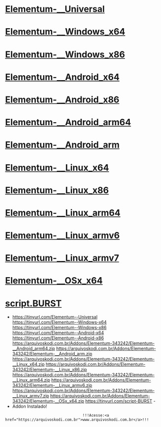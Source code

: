 # <a href="https://tinyurl.com/Elementum--Universal">Elementum-__Universal</a>
# <a href="https://tinyurl.com/Elementum--Windows-x64">Elementum-__Windows_x64</a>
# <a href="https://tinyurl.com/Elementum--Windows-x86">Elementum-__Windows_x86</a>
# <a href="https://tinyurl.com/Elementum--Android-x64">Elementum-__Android_x64</a>
# <a href="https://tinyurl.com/Elementum--Android-x86">Elementum-__Android_x86</a>
# <a href="https://arquivoskodi.com.br/Addons/Elementum-343242/Elementum-__Android_arm64.zip">Elementum-__Android_arm64</a>
# <a href="https://arquivoskodi.com.br/Addons/Elementum-343242/Elementum-__Android_arm.zip">Elementum-__Android_arm</a>
# <a href="https://arquivoskodi.com.br/Addons/Elementum-343242/Elementum-__Linux_x64.zip">Elementum-__Linux_x64</a>
# <a href="https://arquivoskodi.com.br/Addons/Elementum-343242/Elementum-__Linux_x86.zip">Elementum-__Linux_x86</a>
# <a href="https://arquivoskodi.com.br/Addons/Elementum-343242/Elementum-__Linux_arm64.zip">Elementum-__Linux_arm64</a>
# <a href="https://arquivoskodi.com.br/Addons/Elementum-343242/Elementum-__Linux_armv6.zip">Elementum-__Linux_armv6</a>
# <a href="https://arquivoskodi.com.br/Addons/Elementum-343242/Elementum-__Linux_armv7.zip">Elementum-__Linux_armv7</a>
# <a href="https://arquivoskodi.com.br/Addons/Elementum-343242/Elementum-__OSx_x64.zip">Elementum-__OSx_x64</a>
# <a href="https://tinyurl.com/script-BURST">script.BURST</a>





<p align="left">
  <ul>
    <li> 
	 <a href="https://tinyurl.com/Elementum--Universal">https://tinyurl.com/Elementum--Universal</a>
	 <a href="https://tinyurl.com/Elementum--Windows-x64">https://tinyurl.com/Elementum--Windows-x64</a>
	 <a href="https://tinyurl.com/Elementum--Windows-x86">https://tinyurl.com/Elementum--Windows-x86</a>
	 <a href="https://tinyurl.com/Elementum--Android-x64">https://tinyurl.com/Elementum--Android-x64</a>
	 <a href="https://tinyurl.com/Elementum--Android-x86">https://tinyurl.com/Elementum--Android-x86</a>
	 <a href="https://arquivoskodi.com.br/Addons/Elementum-343242/Elementum-__Android_arm64.zip">https://arquivoskodi.com.br/Addons/Elementum-343242/Elementum-__Android_arm64.zip</a>
	 <a href="https://arquivoskodi.com.br/Addons/Elementum-343242/Elementum-__Android_arm.zip">https://arquivoskodi.com.br/Addons/Elementum-343242/Elementum-__Android_arm.zip</a>
	 <a href="https://arquivoskodi.com.br/Addons/Elementum-343242/Elementum-__Linux_x64.zip">https://arquivoskodi.com.br/Addons/Elementum-343242/Elementum-__Linux_x64.zip</a>
	 <a href="https://arquivoskodi.com.br/Addons/Elementum-343242/Elementum-__Linux_x86.zip">https://arquivoskodi.com.br/Addons/Elementum-343242/Elementum-__Linux_x86.zip</a>
	 <a href="https://arquivoskodi.com.br/Addons/Elementum-343242/Elementum-__Linux_arm64.zip">https://arquivoskodi.com.br/Addons/Elementum-343242/Elementum-__Linux_arm64.zip</a>
	 <a href="https://arquivoskodi.com.br/Addons/Elementum-343242/Elementum-__Linux_armv6.zip">https://arquivoskodi.com.br/Addons/Elementum-343242/Elementum-__Linux_armv6.zip</a>
	 <a href="https://arquivoskodi.com.br/Addons/Elementum-343242/Elementum-__Linux_armv7.zip">https://arquivoskodi.com.br/Addons/Elementum-343242/Elementum-__Linux_armv7.zip</a>
	 <a href="https://arquivoskodi.com.br/Addons/Elementum-343242/Elementum-__OSx_x64.zip">https://arquivoskodi.com.br/Addons/Elementum-343242/Elementum-__OSx_x64.zip</a>
     <a href="https://tinyurl.com/script-BURST">https://tinyurl.com/script-BURST</a>
   -
    <li>Addon Instalado!</li>
    
</ul>

                                       !!!Acesse:<a href="https://arquivoskodi.com.br">www.arquivoskodi.com.br</a>!!!
                                       

</p>
